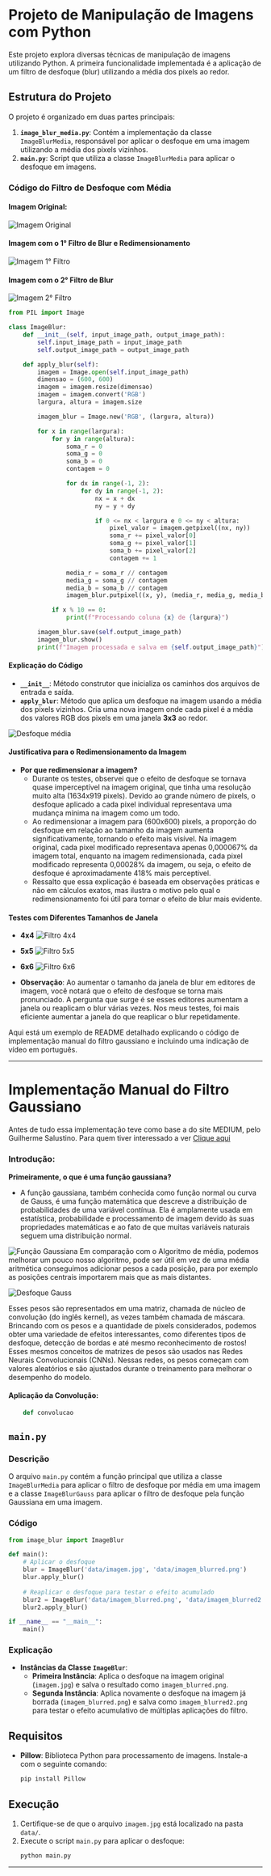 # Projeto de Manipulação de Imagens com Python

Este projeto explora diversas técnicas de manipulação de imagens utilizando Python. A primeira funcionalidade implementada é a aplicação de um filtro de desfoque (blur) utilizando a média dos pixels ao redor.

## Estrutura do Projeto

O projeto é organizado em duas partes principais:

1. **`image_blur_media.py`**: Contém a implementação da classe `ImageBlurMedia`, responsável por aplicar o desfoque em uma imagem utilizando a média dos pixels vizinhos.
2. **`main.py`**: Script que utiliza a classe `ImageBlurMedia` para aplicar o desfoque em imagens.

### Código do Filtro de Desfoque com Média

#### Imagem Original:
![Imagem Original](data/imagem.jpg)
#### Imagem com o 1° Filtro de Blur e Redimensionamento
![Imagem 1° Filtro](data/imagem_blurred_media.png)
#### Imagem com o 2° Filtro de Blur
![Imagem 2° Filtro](data/imagem_blurred_media2.png)

```python
from PIL import Image

class ImageBlur:
    def __init__(self, input_image_path, output_image_path):
        self.input_image_path = input_image_path
        self.output_image_path = output_image_path

    def apply_blur(self):
        imagem = Image.open(self.input_image_path)
        dimensao = (600, 600)
        imagem = imagem.resize(dimensao)
        imagem = imagem.convert('RGB')
        largura, altura = imagem.size

        imagem_blur = Image.new('RGB', (largura, altura))

        for x in range(largura):
            for y in range(altura):
                soma_r = 0
                soma_g = 0
                soma_b = 0
                contagem = 0

                for dx in range(-1, 2):
                    for dy in range(-1, 2):
                        nx = x + dx
                        ny = y + dy

                        if 0 <= nx < largura e 0 <= ny < altura:
                            pixel_valor = imagem.getpixel((nx, ny))
                            soma_r += pixel_valor[0]
                            soma_g += pixel_valor[1]
                            soma_b += pixel_valor[2]
                            contagem += 1

                media_r = soma_r // contagem
                media_g = soma_g // contagem
                media_b = soma_b // contagem
                imagem_blur.putpixel((x, y), (media_r, media_g, media_b))

            if x % 10 == 0:
                print(f"Processando coluna {x} de {largura}")

        imagem_blur.save(self.output_image_path)
        imagem_blur.show()
        print(f"Imagem processada e salva em {self.output_image_path}")

```

#### Explicação do Código

- **`__init__`**: Método construtor que inicializa os caminhos dos arquivos de entrada e saída.
- **`apply_blur`**: Método que aplica um desfoque na imagem usando a média dos pixels vizinhos. Cria uma nova imagem onde cada pixel é a média dos valores RGB dos pixels em uma janela **3x3** ao redor.

![Desfoque média](data/desfocmedia.png)

#### Justificativa para o Redimensionamento da Imagem

- **Por que redimensionar a imagem?**
    - Durante os testes, observei que o efeito de desfoque se tornava quase imperceptível na imagem original, que tinha uma resolução muito alta (1634x919 pixels). Devido ao grande número de pixels, o desfoque aplicado a cada pixel individual representava uma mudança mínima na imagem como um todo.
    - Ao redimensionar a imagem para (600x600) pixels, a proporção do desfoque em relação ao tamanho da imagem aumenta significativamente, tornando o efeito mais visível. Na imagem original, cada pixel modificado representava apenas 0,000067% da imagem total, enquanto na imagem redimensionada, cada pixel modificado representa 0,00028% da imagem, ou seja, o efeito de desfoque é aproximadamente 418% mais perceptível.
    - Ressalto que essa explicação é baseada em observações práticas e não em cálculos exatos, mas ilustra o motivo pelo qual o redimensionamento foi útil para tornar o efeito de blur mais evidente.

#### Testes com Diferentes Tamanhos de Janela

- **4x4**
![Filtro 4x4](data/imagem_blurred_media4x4.png)
- **5x5**
![Filtro 5x5](data/imagem_blurred_media5x5.png)
- **6x6**
![Filtro 6x6](data/imagem_blurred_media6x6.png)

- **Observação**: Ao aumentar o tamanho da janela de blur em editores de imagem, você notará que o efeito de desfoque se torna mais pronunciado. A pergunta que surge é se esses editores aumentam a janela ou reaplicam o blur várias vezes. Nos meus testes, foi mais eficiente aumentar a janela do que reaplicar o blur repetidamente.

Aqui está um exemplo de README detalhado explicando o código de implementação manual do filtro gaussiano e incluindo uma indicação de vídeo em português.

---

# Implementação Manual do Filtro Gaussiano
Antes de tudo essa implementação teve como base a do site MEDIUM, pelo Guilherme Salustino. Para quem tiver interessado a ver [Clique aqui](https://medium.com/turing-talks/implementa%C3%A7%C3%A3o-do-desfoque-gaussiano-d6e21e314920)

### Introdução:
**Primeiramente, o que é uma função gaussiana?**
* A função gaussiana, também conhecida como função normal ou curva de Gauss, é uma função matemática que descreve a distribuição de probabilidades de uma variável contínua. Ela é amplamente usada em estatística, probabilidade e processamento de imagem devido às suas propriedades matemáticas e ao fato de que muitas variáveis naturais seguem uma distribuição normal.

![Função Gaussiana](data/funcgauss.png)
Em comparação com o Algoritmo de média, podemos melhorar um pouco nosso algoritmo, pode ser útil em vez de uma média aritmética conseguimos adicionar pesos a cada posição, para por exemplo as posições centrais importarem mais que as mais distantes.

![Desfoque Gauss](data/desfocgauss.png)

Esses pesos são representados em uma matriz, chamada de núcleo de convolução (do inglês kernel), as vezes também chamada de máscara.
Brincando com os pesos e a quantidade de pixels considerados, podemos obter uma variedade de efeitos interessantes, como diferentes tipos de desfoque, detecção de bordas e até mesmo reconhecimento de rostos! Esses mesmos conceitos de matrizes de pesos são usados nas Redes Neurais Convolucionais (CNNs). Nessas redes, os pesos começam com valores aleatórios e são ajustados durante o treinamento para melhorar o desempenho do modelo.

#### Aplicação da Convolução:

```python
    def convolucao


```

## `main.py`

### Descrição

O arquivo `main.py` contém a função principal que utiliza a classe `ImageBlurMedia` para aplicar o filtro de desfoque por média em uma imagem e a classe `ImageBlurGauss` para aplicar o filtro de desfoque pela função Gaussiana em uma imagem.

### Código

```python
from image_blur import ImageBlur

def main():
    # Aplicar o desfoque
    blur = ImageBlur('data/imagem.jpg', 'data/imagem_blurred.png')
    blur.apply_blur()
    
    # Reaplicar o desfoque para testar o efeito acumulado
    blur2 = ImageBlur('data/imagem_blurred.png', 'data/imagem_blurred2.png')
    blur2.apply_blur()

if __name__ == "__main__":
    main()
```

### Explicação

- **Instâncias da Classe `ImageBlur`**:
  - **Primeira Instância**: Aplica o desfoque na imagem original (`imagem.jpg`) e salva o resultado como `imagem_blurred.png`.
  - **Segunda Instância**: Aplica novamente o desfoque na imagem já borrada (`imagem_blurred.png`) e salva como `imagem_blurred2.png` para testar o efeito acumulativo de múltiplas aplicações do filtro.

## Requisitos

- **Pillow**: Biblioteca Python para processamento de imagens. Instale-a com o seguinte comando:
  ```bash
  pip install Pillow
  ```

## Execução

1. Certifique-se de que o arquivo `imagem.jpg` está localizado na pasta `data/`.
2. Execute o script `main.py` para aplicar o desfoque:
   ```bash
   python main.py
   ```

---